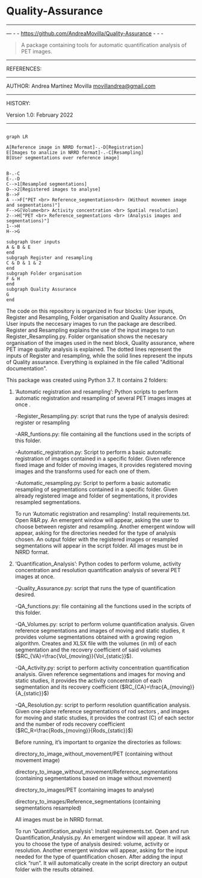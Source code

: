 # Quality-Assurance
                                      
---

— - - https://github.com/AndreaMovilla/Quality-Assurance - - - 

> A package containing tools for automatic quantification analysis of PET images.
> 
---

REFERENCES:

---

AUTHOR: Andrea Martínez Movilla <movillandrea@gmail.com>

---

HISTORY:

Version 1.0: February 2022

---
```mermaid

graph LR
    
A[Reference image in NRRD format]-.-D[Registration]
E[Images to analize in NRRD format]-.-C[Resampling]
B[User segmentations over reference image]


B-.-C
E-.-D
C-->1[Resampled segmentations]
D-->2[Registered images to analyse]
B-->F
A -->F["PET <br> Reference_segmentations<br> (Without movemen image and segmentations)"]
F-->G[Volume<br> Activity concentration <br> Spatial resolution]
2-->H["PET <br> Reference_segmentations <br> (Analysis images and segmentations)"]
1-->H
H-->G

subgraph User inputs
A & B & E 
end
subgraph Register and resampling
C & D & 1 & 2
end
subgraph Folder organisation
F & H 
end
subgraph Quality Assurance
G 
end
```


The code on this repository is organized in four blocks: User inputs, Register and Resampling, Folder organisation and Quality Assurance. On User inputs the neccesary images to run the package are described. Register and Resampling explains the use of the input images to run Register_Resampling.py. Folder organisation shows the necesary organisation of the images used in the next block, Quality assurance, where PET image quality analysis is explained. The dotted lines represent the inputs of Register and resampling, while the solid lines represent the inputs of Quality assurance. Everything is explained in the file called "Aditional documentation".

This package was created using Python 3.7. It contains 2 folders:

1. ‘Automatic registration and resampling’: Python scripts to perform automatic registration and resampling of several PET images images at once .
	
	-Register_Resampling.py: script that runs the type of analysis desired: register or resampling

	-ARR_funtions.py: file containing all the functions used in the scripts of this folder.

	-Automatic_registration.py: Script to perform a basic automatic registration of images contained in a specific 	folder. Given reference fixed image and 	folder of moving images, it provides registered moving images and the 	transforms used for each one of them. 

	-Automatic_resampling.py: Script to perform a basic automatic resampling of segmentations contained in a specific folder. Given already registered image and 	     folder of segmentations, it provides resampled 	segmentations.

	To run  ‘Automatic registration and resampling’: Install requirements.txt. Open R&R.py. An emergent window will appear, asking the user to choose between 	  register and resampling. Another emergent window will appear, asking for the directories needed for the type of analysis chosen. An output folder with the 	     registered images or resampled segmentations will appear in the script folder. All images must be in NRRD format.



2. ‘Quantification_Analysis’: Python codes to perform volume, activity concentration and resolution quantification analysis of several PET images at once. 
	
	-Quality_Assurance.py: script that runs the type of quantification desired.

	-QA_functions.py: file containing all the functions used in the scripts of this folder.
	
	-QA_Volumes.py: script to perform volume quantification analysis. Given reference segmentations and images of moving and static studies, it provides 		volume segmentations obtained with a growing region algorithm. Creates and XLSX file with the volumes (in ml) of each segmentation and the recovery 		coefficient of said volumes ($RC_{VA}=\frac{Vol_{moving}}{Vol_{static}}$).

	-QA_Activity.py: script to perform activity concentration quantification analysis. Given reference segmentations and images for moving and static studies, 	   it provides the activity concentration of each segmentation and its recovery coefficient ($RC_{CA}=\frac{A_{moving}}{A_{static}}$)
	

	-QA_Resolution.py: script to perform resolution quantification analysis. Given one-plane reference segmentations of rod sectors , and images for moving and 	    static studies, it provides the contrast (C) of each sector and the number of rods recovery coefficient ($RC_R=\frac{Rods_{moving}}{Rods_{static}}$)


	Before running, it’s important to organize the directories as follows:

	directory_to_image_without_movement/PET (containing without movement image)
	
	directory_to_image_without_movement/Reference_segmentations (containing segmentations based on image without movement)

 
	directory_to_images/PET (containing images to analyse)
	
	directory_to_images/Reference_segmentations (containing segmentations resampled)


	All images must be in NRRD format.

	To run ‘Quantification_analysis’: Install requirements.txt. Open and run Quantification_Analysis.py. An emergent window will appear. It will ask you to 	choose the type of analysis desired: volume, activity or resolution. Another emergent window will appear, asking for the input needed for the type of 		quantification chosen. After adding the input click “run”. It will automatically create in the script directory an output folder with the results obtained.
	

